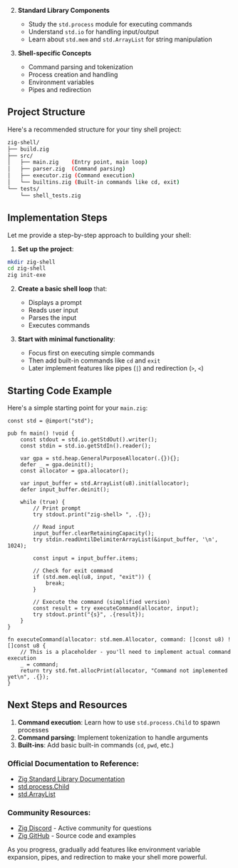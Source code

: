 2. **Standard Library Components**
   - Study the `std.process` module for executing commands
   - Understand `std.io` for handling input/output
   - Learn about `std.mem` and `std.ArrayList` for string manipulation

3. **Shell-specific Concepts**
   - Command parsing and tokenization
   - Process creation and handling
   - Environment variables
   - Pipes and redirection

## Project Structure

Here's a recommended structure for your tiny shell project:

```sh
zig-shell/
├── build.zig
├── src/
│   ├── main.zig    (Entry point, main loop)
│   ├── parser.zig  (Command parsing)
│   ├── executor.zig (Command execution)
│   └── builtins.zig (Built-in commands like cd, exit)
└── tests/
    └── shell_tests.zig
```

## Implementation Steps

Let me provide a step-by-step approach to building your shell:

1. **Set up the project**:

```bash
mkdir zig-shell
cd zig-shell
zig init-exe
```

2. **Create a basic shell loop** that:
   - Displays a prompt
   - Reads user input
   - Parses the input
   - Executes commands

3. **Start with minimal functionality**:
   - Focus first on executing simple commands
   - Then add built-in commands like `cd` and `exit`
   - Later implement features like pipes (`|`) and redirection (`>`, `<`)

## Starting Code Example

Here's a simple starting point for your `main.zig`:

```zig
const std = @import("std");

pub fn main() !void {
    const stdout = std.io.getStdOut().writer();
    const stdin = std.io.getStdIn().reader();

    var gpa = std.heap.GeneralPurposeAllocator(.{}){};
    defer _ = gpa.deinit();
    const allocator = gpa.allocator();

    var input_buffer = std.ArrayList(u8).init(allocator);
    defer input_buffer.deinit();

    while (true) {
        // Print prompt
        try stdout.print("zig-shell> ", .{});
        
        // Read input
        input_buffer.clearRetainingCapacity();
        try stdin.readUntilDelimiterArrayList(&input_buffer, '\n', 1024);
        
        const input = input_buffer.items;
        
        // Check for exit command
        if (std.mem.eql(u8, input, "exit")) {
            break;
        }
        
        // Execute the command (simplified version)
        const result = try executeCommand(allocator, input);
        try stdout.print("{s}", .{result});
    }
}

fn executeCommand(allocator: std.mem.Allocator, command: []const u8) ![]const u8 {
    // This is a placeholder - you'll need to implement actual command execution
    _ = command;
    return try std.fmt.allocPrint(allocator, "Command not implemented yet\n", .{});
}
```

## Next Steps and Resources

1. **Command execution**: Learn how to use `std.process.Child` to spawn processes
2. **Command parsing**: Implement tokenization to handle arguments
3. **Built-ins**: Add basic built-in commands (`cd`, `pwd`, etc.)

### Official Documentation to Reference:
- [Zig Standard Library Documentation](https://ziglang.org/documentation/master/std/)
- [std.process.Child](https://ziglang.org/documentation/master/std/#std.process.Child)
- [std.ArrayList](https://ziglang.org/documentation/master/std/#std.ArrayList)

### Community Resources:
- [Zig Discord](https://discord.gg/zig) - Active community for questions
- [Zig GitHub](https://github.com/ziglang/zig) - Source code and examples

As you progress, gradually add features like environment variable expansion, pipes, and redirection to make your shell more powerful.
